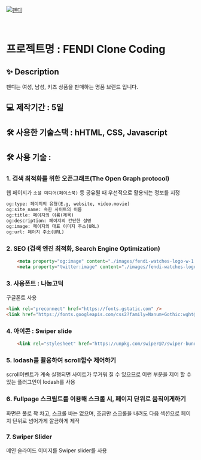 

[![펜디](https://soyoungday.github.io/fendi_full/images/fendi-watches-logo-w-1.png)](https://soyoungday.github.io/fendi_full/)
<br>
<br>
<br>
# 프로젝트명 : FENDI Clone Coding

## ✨ Description
펜디는 여성, 남성, 키즈 상품을 판매하는 명품 브랜드 입니다.
## 💻 제작기간 : 5일
## 🛠 사용한 기술스택 : hHTML, CSS, Javascript
## 🛠 사용 기술 : 
### 1. 검색 최적화를 위한 오픈그래프(The Open Graph protocol)
웹 페이지가 `소셜 미디어(페이스북)` 등 공유될 때 우선적으로 활용되는 정보를 지정

```html
og:type: 페이지의 유형(E.g, website, video.movie)
og:site_name: 속한 사이트의 이름
og:title: 페이지의 이름(제목)
og:description: 페이지의 간단한 설명
og:image: 페이지의 대표 이미지 주소(URL)
og:url: 페이지 주소(URL)
```

### 2. SEO (검색 엔진 최적화, Search Engine Optimization)

```html
	<meta property="og:image" content="./images/fendi-watches-logo-w-1.png" />
	<meta property="twitter:image" content="./images/fendi-watches-logo-w-1.png" />
```

### 3. 사용폰트 : 나눔고딕
구글폰트  사용
```html
<link rel="preconnect" href="https://fonts.gstatic.com" />
<link href="https://fonts.googleapis.com/css2?family=Nanum+Gothic:wght@400;700&display=swap" rel="stylesheet" />
```

### 4. 아이콘 : Swiper slide

```html
	<link rel="stylesheet" href="https://unpkg.com/swiper@7/swiper-bundle.min.css" />
```

### 5. lodash를 활용하여 scroll함수 제어하기

scroll이벤트가 계속 실행되면 사이트가 무거워 질 수 있으므로 이런 부분을 제어 할 수 있는 플러그인이 lodash를 사용

### 6. Fullpage 스크립트를 이용해 스크롤 시, 페이지 단위로 움직이게하기

화면은 풀로 꽉 차고, 스크롤 바는 없으며, 조금만 스크롤을 내려도 다음 섹션으로 페이지 단위로 넘어가게
깔끔하게 제작

### 7. Swiper Slider

메인 슬라이드 이미지를 Swiper slider를 사용
